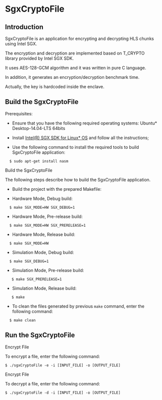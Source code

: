 SgxCryptoFile
=============

Introduction
------------

SgxCryptoFile is an application for encrypting and decrypting HLS chunks using Intel SGX.

The encryption and decryption are implemented based on T_CRYPTO library provided by Intel SGX SDK. 

It uses AES-128-GCM algorithm and it was written in pure C language.

In addition, it generates an encryption/decryption benchmark time.

Actually, the key is hardcoded inside the enclave.


Build the SgxCryptoFile
--------------------

Prerequisites:

- Ensure that you have the following required operating systems: 
  Ubuntu\* Desktop-14.04-LTS 64bits

- Install [Intel(R) SGX SDK for Linux* OS](https://github.com/01org/linux-sgx) and follow all the instructions;

- Use the following command to install the required tools to build SgxCryptoFile application: 
```
  $ sudo apt-get install nasm
```

Build the SgxCryptoFile

The following steps describe how to build the SgxCryptoFile application.

-  Build the project with the prepared Makefile: 


-  Hardware Mode, Debug build:
```
  $ make SGX_MODE=HW SGX_DEBUG=1
```

-  Hardware Mode, Pre-release build:
```
  $ make SGX_MODE=HW SGX_PRERELEASE=1
```

-  Hardware Mode, Release build:
```
  $ make SGX_MODE=HW
```

-  Simulation Mode, Debug build:
```
  $ make SGX_DEBUG=1
```

-  Simulation Mode, Pre-release build:
```
   $ make SGX_PRERELEASE=1
```

-  Simulation Mode, Release build:
```
   $ make
``` 

- To clean the files generated by previous `make` command, enter the following command: 
```
  $ make clean
```

Run the SgxCryptoFile
--------------------

Encrypt File

To encrypt a file, enter the following command:
```
$ ./sgxCryptoFile -e -i [INPUT_FILE] -o [OUTPUT_FILE]
```

Encrypt File

To decrypt a file, enter the following command:
```
$ ./sgxCryptoFile -d -i [INPUT_FILE] -o [OUTPUT_FILE]
```
